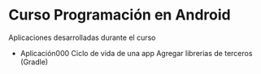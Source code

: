 # Curso Programación en Android

Aplicaciones desarrolladas durante el curso

* Aplicación000
  Ciclo de vida de una app
  Agregar librerias de terceros (Gradle)
